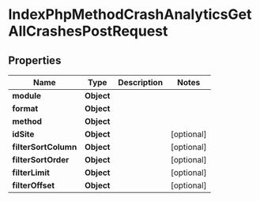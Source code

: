 

# IndexPhpMethodCrashAnalyticsGetAllCrashesPostRequest


## Properties

| Name | Type | Description | Notes |
|------------ | ------------- | ------------- | -------------|
|**module** | **Object** |  |  |
|**format** | **Object** |  |  |
|**method** | **Object** |  |  |
|**idSite** | **Object** |  |  [optional] |
|**filterSortColumn** | **Object** |  |  [optional] |
|**filterSortOrder** | **Object** |  |  [optional] |
|**filterLimit** | **Object** |  |  [optional] |
|**filterOffset** | **Object** |  |  [optional] |



